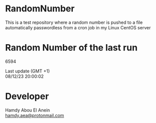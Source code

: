 # RandomNumber    
This is a test repository where a random number is pushed to a file automatically passwordless from a cron job in my Linux CentOS server    
# Random Number of the last run   
6594
      
Last update (GMT +1)    
08/12/23 20:00:02
# Developer    
Hamdy Abou El Anein   
hamdy.aea@protonmail.com
